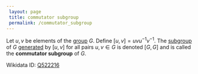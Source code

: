 ```yaml
---
 layout: page
 title: commutator subgroup
 permalink: /commutator_subgroup
---
```


Let $u,v$ be elements of the [group](https://defsmath.github.io/DefsMath/group) $G$. Define $[u,v] = uvu^{-1}v^{-1}$. The [subgroup](https://defsmath.github.io/DefsMath/subgroup) of $G$ [generated](https://defsmath.github.io/DefsMath/generate_a_σ-algebra) by $[u,v]$ for all pairs $u,v\in G$ is denoted $[G,G]$ and is called the **commutator subgroup** of $G$. 

Wikidata ID: [Q522216](https://www.wikidata.org/wiki/Q522216)